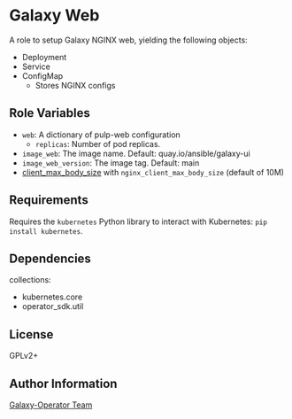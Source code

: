 Galaxy Web
========

A role to setup Galaxy NGINX web, yielding the following objects:

* Deployment
* Service
* ConfigMap
    *  Stores NGINX configs

Role Variables
--------------

* `web`: A dictionary of pulp-web configuration
    * `replicas`: Number of pod replicas.
* `image_web`: The image name. Default: quay.io/ansible/galaxy-ui
* `image_web_version`: The image tag. Default: main
* [client_max_body_size](https://nginx.org/en/docs/http/ngx_http_core_module.html#client_max_body_size) with `nginx_client_max_body_size` (default of 10M)

Requirements
------------

Requires the `kubernetes` Python library to interact with Kubernetes: `pip install kubernetes`.

Dependencies
------------

collections:

  - kubernetes.core
  - operator_sdk.util

License
-------

GPLv2+

Author Information
------------------

[Galaxy-Operator Team](https://github.com/ansible/galaxy-operator)
